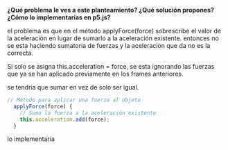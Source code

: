 **¿Qué problema le ves a este planteamiento? ¿Qué solución propones? ¿Cómo lo implementarías en p5.js?**

el problema es que en el método applyForce(force) sobrescribe el valor de la aceleración en lugar de sumarlo a la aceleración existente. entonces no se esta haciendo sumatoria de fuerzas y la aceleracion que da no es la correcta.

Si solo se asigna this.acceleration = force, se esta ignorando las fuerzas que ya se han aplicado previamente en los frames anteriores.

se tendria que sumar en vez de solo ser igual. 

```js
// Método para aplicar una fuerza al objeto
  applyForce(force) {
    // Suma la fuerza a la aceleración existente
    this.acceleration.add(force);
  }
```

lo implementaria 
